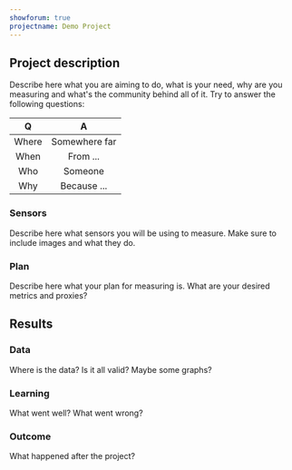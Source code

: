 ```yaml
---
showforum: true
projectname: Demo Project
---
```


## Project description

Describe here what you are aiming to do, what is your need, why are you measuring and what's the community behind all of it. Try to answer the following questions:

|Q|A|
|:-:|:-:|
|Where| Somewhere far|
|When| From ...|
|Who| Someone|
|Why| Because ...|

### Sensors

Describe here what sensors you will be using to measure. Make sure to include images and what they do.

### Plan

Describe here what your plan for measuring is. What are your desired metrics and proxies?

## Results

### Data

Where is the data? Is it all valid? Maybe some graphs?

### Learning

What went well? What went wrong?

### Outcome

What happened after the project?
